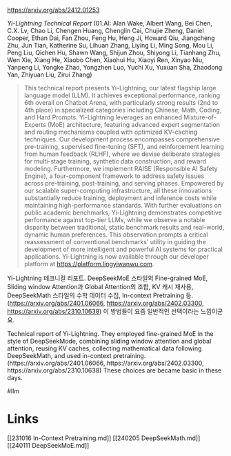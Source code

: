 https://arxiv.org/abs/2412.01253

*Yi-Lightning Technical Report* (01.AI: Alan Wake, Albert Wang, Bei Chen, C.X. Lv, Chao Li, Chengen Huang, Chenglin Cai, Chujie Zheng, Daniel Cooper, Ethan Dai, Fan Zhou, Feng Hu, Heng Ji, Howard Qiu, Jiangcheng Zhu, Jun Tian, Katherine Su, Lihuan Zhang, Liying Li, Ming Song, Mou Li, Peng Liu, Qichen Hu, Shawn Wang, Shijun Zhou, Shiyong Li, Tianhang Zhu, Wen Xie, Xiang He, Xiaobo Chen, Xiaohui Hu, Xiaoyi Ren, Xinyao Niu, Yanpeng Li, Yongke Zhao, Yongzhen Luo, Yuchi Xu, Yuxuan Sha, Zhaodong Yan, Zhiyuan Liu, Zirui Zhang)

> This technical report presents Yi-Lightning, our latest flagship large language model (LLM). It achieves exceptional performance, ranking 6th overall on Chatbot Arena, with particularly strong results (2nd to 4th place) in specialized categories including Chinese, Math, Coding, and Hard Prompts. Yi-Lightning leverages an enhanced Mixture-of-Experts (MoE) architecture, featuring advanced expert segmentation and routing mechanisms coupled with optimized KV-caching techniques. Our development process encompasses comprehensive pre-training, supervised fine-tuning (SFT), and reinforcement learning from human feedback (RLHF), where we devise deliberate strategies for multi-stage training, synthetic data construction, and reward modeling. Furthermore, we implement RAISE (Responsible AI Safety Engine), a four-component framework to address safety issues across pre-training, post-training, and serving phases. Empowered by our scalable super-computing infrastructure, all these innovations substantially reduce training, deployment and inference costs while maintaining high-performance standards. With further evaluations on public academic benchmarks, Yi-Lightning demonstrates competitive performance against top-tier LLMs, while we observe a notable disparity between traditional, static benchmark results and real-world, dynamic human preferences. This observation prompts a critical reassessment of conventional benchmarks' utility in guiding the development of more intelligent and powerful AI systems for practical applications. Yi-Lightning is now available through our developer platform at https://platform.lingyiwanwu.com.

Yi-Lightning 테크니컬 리포트. DeepSeekMoE 스타일의 Fine-grained MoE, Sliding window Attention과 Global Attention의 조합, KV 캐시 재사용, DeepSeekMath 스타일의 수학 데이터 수집, In-context Pretraining 등. (https://arxiv.org/abs/2401.06066, https://arxiv.org/abs/2402.03300, https://arxiv.org/abs/2310.10638) 이 방법들이 요즘 일반적인 선택이라는 느낌이군요.

<english>
Technical report of Yi-Lightning. They employed fine-grained MoE in the style of DeepSeekMode, combining sliding window attention and global attention, reusing KV caches, collecting mathematical data following DeepSeekMath, and used in-context pretraining. (https://arxiv.org/abs/2401.06066, https://arxiv.org/abs/2402.03300, https://arxiv.org/abs/2310.10638) These choices are became basic in these days.
</english>

#llm

# Links

[[231016 In-Context Pretraining.md]]
[[240205 DeepSeekMath.md]]
[[240111 DeepSeekMoE.md]]